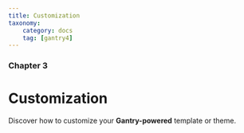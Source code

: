 ```yaml
---
title: Customization
taxonomy:
    category: docs
    tag: [gantry4]
---
```


### Chapter 3

# Customization

Discover how to customize your **Gantry-powered** template or theme.
